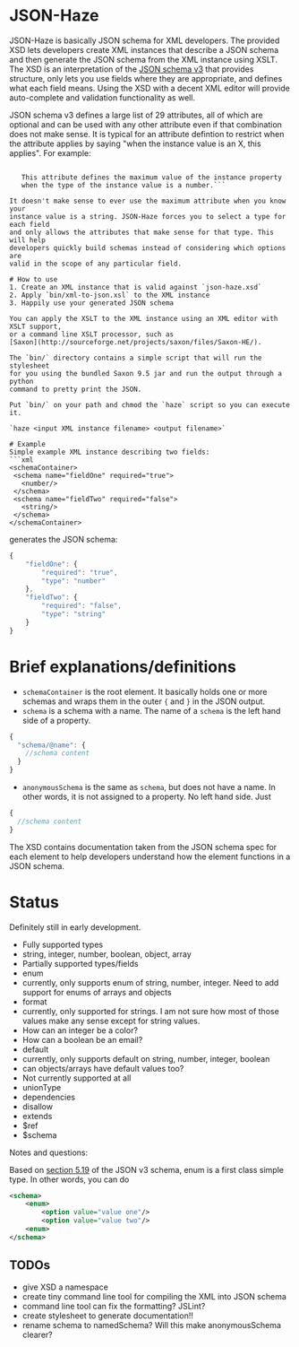 JSON-Haze
===============

JSON-Haze is basically JSON schema for XML developers. The provided XSD lets 
developers create XML instances that describe a JSON schema and then generate
the JSON schema from the XML instance using XSLT. The XSD is an interpretation
of the [JSON schema v3](http://tools.ietf.org/html/draft-zyp-json-schema-03)
that provides structure, only lets you use fields where they are appropriate,
and defines what each field means. Using the XSD with a decent XML editor will
provide auto-complete and validation functionality as well.

JSON schema v3 defines a large list of 29 attributes, all of which are optional
and can be used with any other attribute even if that combination does not make
sense. It is typical for an attribute defintion to restrict when the attribute
applies by saying "when the instance value is an X, this applies". For example:

```5.10.  maximum

   This attribute defines the maximum value of the instance property
   when the type of the instance value is a number.```

It doesn't make sense to ever use the maximum attribute when you know your
instance value is a string. JSON-Haze forces you to select a type for each field
and only allows the attributes that make sense for that type. This will help
developers quickly build schemas instead of considering which options are
valid in the scope of any particular field.

# How to use
1. Create an XML instance that is valid against `json-haze.xsd`
2. Apply `bin/xml-to-json.xsl` to the XML instance
3. Happily use your generated JSON schema

You can apply the XSLT to the XML instance using an XML editor with XSLT support,
or a command line XSLT processor, such as
[Saxon](http://sourceforge.net/projects/saxon/files/Saxon-HE/).

The `bin/` directory contains a simple script that will run the stylesheet
for you using the bundled Saxon 9.5 jar and run the output through a python
command to pretty print the JSON.

Put `bin/` on your path and chmod the `haze` script so you can execute it.

`haze <input XML instance filename> <output filename>`

# Example
Simple example XML instance describing two fields:
```xml
<schemaContainer>
 <schema name="fieldOne" required="true">
   <number/>
 </schema>
 <schema name="fieldTwo" required="false">
   <string/>
 </schema>
</schemaContainer>
```

generates the JSON schema:

```javascript
{
    "fieldOne": {
        "required": "true",
        "type": "number"
    },
    "fieldTwo": {
        "required": "false",
        "type": "string"
    }
}
```

# Brief explanations/definitions
* `schemaContainer` is the root element. It basically holds one or more schemas and
wraps them in the outer `{` and `}` in the JSON output.
* `schema` is a schema with a name. The name of a `schema` is the left hand side
of a property.
```javascript
{
  "schema/@name": {
    //schema content
  }
}
```
* `anonymousSchema` is the same as `schema`, but does not have a name. In other
words, it is not assigned to a property. No left hand side. Just 
```javascript
{
  //schema content
}
```

The XSD contains documentation taken from the JSON schema spec for each element
to help developers understand how the element functions in a JSON schema.

# Status
Definitely still in early development.

* Fully supported types
 * string, integer, number, boolean, object, array
* Partially supported types/fields
 * enum
  * currently, only supports enum of string, number, integer. Need to add support
 for enums of arrays and objects
 * format
  * currently, only supported for strings. I am not sure how most of
 those values make any sense except for string values. 
   * How can an integer be a color?
   * How can a boolean be an email?
 * default
  * currently, only supports default on string, number, integer, boolean
  * can objects/arrays have default values too? 
* Not currently supported at all
 * unionType
 * dependencies
 * disallow
 * extends
 * $ref
 * $schema 

Notes and questions:
 
Based on [section 5.19](http://tools.ietf.org/html/draft-zyp-json-schema-03#section-5.19)
 of the JSON v3 schema, enum is a first class simple type. In other words, 
 you can do

```xml
<schema>
	<enum>
		<option value="value one"/>
		<option value="value two"/>
	<enum>
</schema>
```

## TODOs
* give XSD a namespace
* create tiny command line tool for compiling the XML into JSON schema
* command line tool can fix the formatting? JSLint?
* create stylesheet to generate documentation!!
* rename schema to namedSchema? Will this make anonymousSchema clearer?
